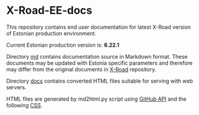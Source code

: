 # X-Road-EE-docs

This repository contains end user documentation for latest X-Road version of Estonian production environment.

Current Estonian production version is: **6.22.1**

Directory [md](md) contains documentation source in Markdown format. These documents may be updated with Estonia specific parameters and therefore may differ from the original documents in
[X-Road](https://github.com/ria-ee/X-Road/tree/develop/doc) repository.

Directory [docs](docs) contains converted HTML files suitable for serving with web servers.

HTML files are generated by md2html.py script using [GitHub API](https://developer.github.com/v3/markdown/) and the following [CSS](https://github.com/sindresorhus/github-markdown-css). 
